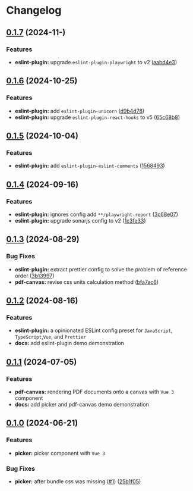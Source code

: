 # Changelog

## [0.1.7](https://github.com/tzuyi0817/component-hook/compare/v0.1.6...v0.1.7) (2024-11-)

### Features

- **eslint-plugin:** upgrade `eslint-plugin-playwright` to v2 ([aabd4e3](https://github.com/tzuyi0817/component-hook/commit/aabd4e3fff5a63f8fdea669530c7076c1d3a877d))

## [0.1.6](https://github.com/tzuyi0817/component-hook/compare/v0.1.5...v0.1.6) (2024-10-25)

### Features

- **eslint-plugin:** add `eslint-plugin-unicorn` ([d9b4d78](https://github.com/tzuyi0817/component-hook/commit/d9b4d78d65e0a1db8d84fffbab7897fe7ad164d0))
- **eslint-plugin:** upgrade `eslint-plugin-react-hooks` to v5 ([65c68b8](https://github.com/tzuyi0817/component-hook/commit/65c68b88f060fd12eb03bd8dc9d4e4515f034957))

## [0.1.5](https://github.com/tzuyi0817/component-hook/compare/v0.1.4...v0.1.5) (2024-10-04)

### Features

- **eslint-plugin:** add `eslint-plugin-eslint-comments` ([1568493](https://github.com/tzuyi0817/component-hook/commit/15684937ac1a85034bafb026b78d373d1f69b7d9))

## [0.1.4](https://github.com/tzuyi0817/component-hook/compare/v0.1.3...v0.1.4) (2024-09-16)

### Features

- **eslint-plugin:** ignores config add `**/playwright-report` ([3c68e07](https://github.com/tzuyi0817/component-hook/commit/3c68e07cf319017cd4ba3a39e683d216ac4e23a3))
- **eslint-plugin:** upgrade sonarjs config to v2 ([1c3fe33](https://github.com/tzuyi0817/component-hook/commit/1c3fe331d5d1ca45100f8c77e784320ca44ebf87))

## [0.1.3](https://github.com/tzuyi0817/component-hook/compare/v0.1.2...v0.1.3) (2024-08-29)

### Bug Fixes

- **eslint-plugin:** extract prettier config to solve the problem of reference order ([3b13997](https://github.com/tzuyi0817/component-hook/commit/3b1399720add01929db516cd7138741c655ea0b0))
- **pdf-canvas:** revise css units calculation method ([bfa7ac6](https://github.com/tzuyi0817/component-hook/commit/bfa7ac6ffbed6c413095e95c3802fee6272756ec))

## [0.1.2](https://github.com/tzuyi0817/component-hook/compare/v0.1.1...v0.1.2) (2024-08-16)

### Features

- **eslint-plugin:** a opinionated ESLint config preset for `JavaScript`, `TypeScript`,`Vue`, and `Prettier`
- **docs:** add eslint-plugin demo demonstration

## [0.1.1](https://github.com/tzuyi0817/component-hook/compare/v0.1.0...v0.1.1) (2024-07-05)

### Features

- **pdf-canvas:** rendering PDF documents onto a canvas with `Vue 3` component
- **docs:** add picker and pdf-canvas demo demonstration

## [0.1.0](https://github.com/tzuyi0817/component-hook/compare/6b1558a9b0de1202d3c306ebd808836e65f65f06...v0.1.0) (2024-06-21)

### Features

- **picker:** picker component with `Vue 3`

### Bug Fixes

- **picker:** after bundle css was missing ([#1](https://github.com/tzuyi0817/component-hook/issues/1)) ([25b1f05](https://github.com/tzuyi0817/component-hook/commit/25b1f05078cd04476252ddd011ea483774dc0fc4))
